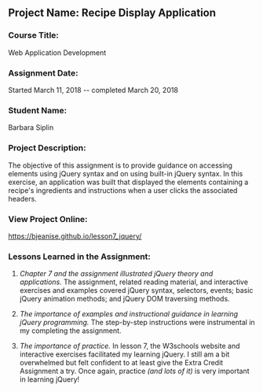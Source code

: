 ## Project Name:  Recipe Display Application

### Course Title:
Web Application Development

### Assignment Date:  
Started March 11, 2018 -- completed March 20, 2018

### Student Name:  
Barbara Siplin

### Project Description:
The objective of this assignment is to provide guidance on accessing elements
using jQuery syntax and on using built-in jQuery syntax.  In this exercise, an
application was built that displayed the elements containing a recipe's
ingredients and instructions when a user clicks the associated headers.

### View Project Online:
 https://bjeanise.github.io/lesson7_jquery/

### Lessons Learned in the Assignment:
1. *Chapter 7 and the assignment illustrated jQuery theory and applications.*
    The assignment, related reading material, and interactive exercises and
    examples covered jQuery syntax, selectors, events; basic jQuery animation
    methods; and jQuery DOM traversing methods.

2. *The importance of examples and instructional guidance in learning jQuery programming.* The step-by-step instructions were instrumental in my completing 
the assignment.  

3. *The importance of practice.* In lesson 7, the W3schools website and interactive exercises facilitated my learning jQuery.  I still am a bit overwhelmed but
felt confident to at least give the Extra Credit Assignment a try. Once again,
practice *(and lots of it)* is very important in learning jQuery!